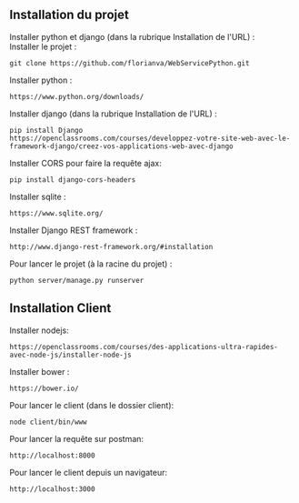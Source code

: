 ## 
## Installation du projet 
 
Installer python et django (dans la rubrique Installation de l'URL) :   
Installer le projet :  
   
	git clone https://github.com/florianva/WebServicePython.git 
 
Installer python : 
 
	https://www.python.org/downloads/ 
 
Installer django (dans la rubrique Installation de l'URL) :   
   
 	pip install Django 
  	https://openclassrooms.com/courses/developpez-votre-site-web-avec-le-framework-django/creez-vos-applications-web-avec-django 
 
Installer CORS pour faire la requête ajax: 
   
  	pip install django-cors-headers 
 
Installer sqlite :  
 
  	https://www.sqlite.org/ 

Installer Django REST framework :
  
	http://www.django-rest-framework.org/#installation 
 
Pour lancer le projet (à la racine du projet) : 
 
	python server/manage.py runserver   
 
## Installation Client 
 
Installer nodejs: 
   
 	https://openclassrooms.com/courses/des-applications-ultra-rapides-avec-node-js/installer-node-js   
 
Installer bower : 
   
  	https://bower.io/ 
 
Pour lancer le client (dans le dossier client):  
 
  	node client/bin/www   
 
Pour lancer la requête sur postman: 
   
  	http://localhost:8000 
 
Pour lancer le client depuis un navigateur: 
 
  	http://localhost:3000 
 
 
 